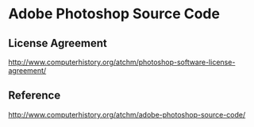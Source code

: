 # Adobe Photoshop Source Code

## License Agreement
http://www.computerhistory.org/atchm/photoshop-software-license-agreement/

## Reference
http://www.computerhistory.org/atchm/adobe-photoshop-source-code/
